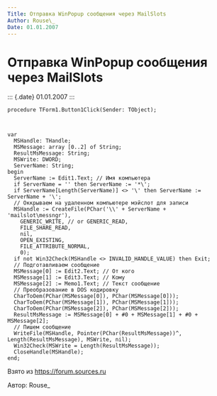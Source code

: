 ```yaml
---
Title: Отправка WinPopup сообщения через MailSlots
Author: Rouse\_
Date: 01.01.2007
---
```



Отправка WinPopup сообщения через MailSlots
===========================================

::: {.date}
01.01.2007
:::

    procedure TForm1.Button1Click(Sender: TObject);
     

     
    var
      MSHandle: THandle;
      MSMessage: array [0..2] of String;
      ResultMsMessage: String;
      MSWrite: DWORD;
      ServerName: String;
    begin
      ServerName := Edit1.Text; // Имя компьютера
      if ServerName = '' then ServerName := '*\';
      if ServerName[Length(ServerName)] <> '\' then ServerName := ServerName + '\';
      // Оккрываем на удаленном компьютере мэйслот для записи
      MSHandle := CreateFile(PChar('\\' + ServerName + 'mailslot\messngr'),
        GENERIC_WRITE, // or GENERIC_READ,
        FILE_SHARE_READ,
        nil,
        OPEN_EXISTING,
        FILE_ATTRIBUTE_NORMAL,
        0);
      if not Win32Check(MSHandle <> INVALID_HANDLE_VALUE) then Exit;
      // Подготавливаем сообщение
      MSMessage[0] := Edit2.Text; // От кого
      MSMessage[1] := Edit3.Text; // Кому
      MSMessage[2] := Memo1.Text; // Текст сообщение
      // Преобразование в DOS кодировку
      CharToOem(PChar(MSMessage[0]), PChar(MSMessage[0]));
      CharToOem(PChar(MSMessage[1]), PChar(MSMessage[1]));
      CharToOem(PChar(MSMessage[2]), PChar(MSMessage[2]));
      ResultMsMessage := MSMessage[0] + #0 + MSMessage[1] + #0 + MSMessage[2];
      // Пишем сообщение
      WriteFile(MSHandle, Pointer(PChar(ResultMsMessage))^, Length(ResultMsMessage), MSWrite, nil);
      Win32Check(MSWrite = Length(ResultMsMessage));
      CloseHandle(MSHandle);
    end;




Взято из <https://forum.sources.ru>

Автор: Rouse\_

